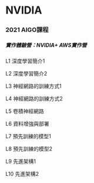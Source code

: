 # NVIDIA
### 2021 AIGO課程
##### 實作體驗營：NVIDIA+ AWS實作營

 L1 深度學習簡介1

 L2 深度學習簡介2

 L3 神經網路的訓練方式1

 L4 神經網路的訓練方式2

 L5 卷積神經網路

 L6 資料增強與部署

 L7 預先訓練的模型1

 L8 預先訓練的模型2

 L9 先進架構1

 L10 先進架構2
